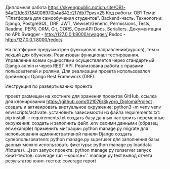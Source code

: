 Дипломная работа https://skyengpublic.notion.site/OB1-54af2fdc37184006970b4a842c2f7db7?pvs=25 Код работы: OB1 Тема: "Платформа для самообучения студентов". Backend-часть. Технологии: Django, PostgreSQL, DRF, JWT, Viewset/Generic, Permissions, Tests, Readme, PEP8, ORM, Git, CORS, OpenAPI Docs, Serialiers. Документация по API: Swagger - http://127.0.0.1:8000/swagger/ Redoc - http://127.0.0.1:8000/redoc/

На платформе предусмотрен функционал направлений(курсов), тем и лекций для обучения. Реализован функционал тестирования. Управление всеми сущностями осуществляется через стандартный Django admin и через REST API. Реализована работа с правами пользователей и ролями. Для реализации проекта использовался фреймворк Django Rest Framework (DRF).

Инструкция по развертыванию проекта

проект размещен на хостинге для хранения проектов GitHub, ссылка для клонирования https://github.com/021076/Skypro_DiplomaProject .
создать и активировать виртуальное окружение: python3 -m venv venv env/scripts/activate.
установить зависимости из файла requirements.txt: pip install -r requirements.txt
создать базу данных
настроить переменные окружения: создать и заполнить файл .env своими данными (образец env.example)
применить миграции: python manage.py migrate
для использования административной панели Django создать суперпользователя: python manage.py superuser
для заполнения базы данных можно использовать фикстуры: python manage.py loaddata /fixtures/....json
запуск проекта: python manage.py runserver
запуск юнит-тестов: coverage run --source='.' manage.py test
вывод отчета результатов юнит-тестов: coverage report

